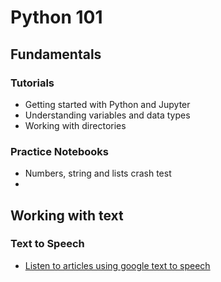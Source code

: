 # Python 101


## Fundamentals

### Tutorials
- Getting started with Python and Jupyter
- Understanding variables and data types
- Working with directories

### Practice Notebooks
- Numbers, string and lists crash test
- 

## Working with text

### Text to Speech
- [Listen to articles using google text to speech](https://github.com/moscolitos/Python101/blob/main/Listen_Medium_Story_GttS.ipynb)

